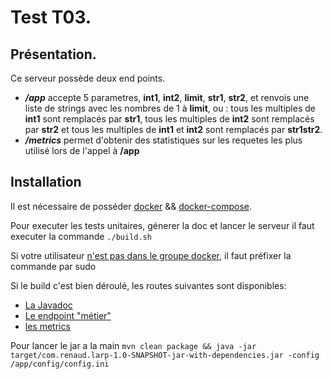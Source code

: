 # Test T03.

## Présentation.
Ce serveur possède deux end points.

- ***/app*** accepte 5 parametres, **int1**, **int2**, **limit**, **str1**, **str2**, et renvois une liste de strings avec les nombres de 1 à **limit**, ou :  tous les multiples de **int1** sont remplacés par **str1**, tous les multiples de **int2** sont remplacés par **str2** et tous les multiples de **int1** et **int2** sont remplacés par **str1str2**.
- ***/metrics*** permet d'obtenir des statistiques sur les requetes les plus utilisé lors de l'appel à **/app**

## Installation
Il est nécessaire de posséder [docker](https://docs.docker.com/get-docker/) && [docker-compose](https://docs.docker.com/compose/install/).

Pour executer les tests unitaires, génerer la doc et lancer le serveur il faut executer la commande ``./build.sh``

Si votre utilisateur [n'est pas dans le groupe docker](https://docs.docker.com/engine/install/linux-postinstall/), il faut préfixer la commande par sudo

Si le build c'est bien déroulé, les routes suivantes sont disponibles:
 - [La Javadoc](http://localhost:8001/index.html)
- [Le endpoint "métier" ](http://localhost:8000/app?int1=5&int2=8&limit=1000&str1=foo&str2=bar)
- [les metrics](http://localhost:8000/metrics)
 

Pour lancer le jar a la main ``mvn clean package && java -jar target/com.renaud.larp-1.0-SNAPSHOT-jar-with-dependencies.jar -config /app/config/config.ini``

